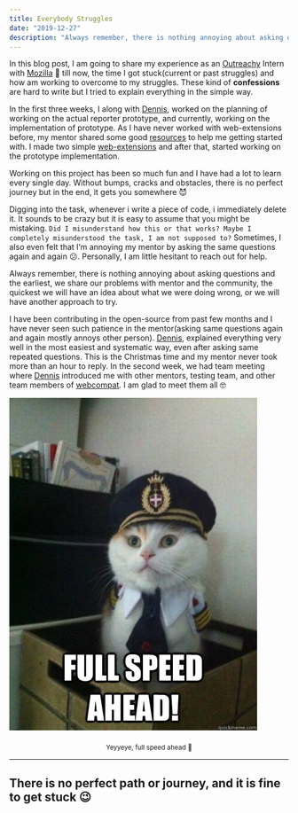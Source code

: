 ```yaml
---
title: Everybody Struggles
date: "2019-12-27"
description: "Always remember, there is nothing annoying about asking questions and the earliest, we share our problems with mentor and the community, the quickest we will have an idea about what we were doing wrong, or we will have another approach to try."
---
```


In this blog post, I am going to share my experience as an [Outreachy](https://www.outreachy.org/) Intern with [Mozilla](https://www.mozilla.org/en-US/) 🦊 till now, the time I got stuck(current or past struggles) and how am working to overcome to my struggles. These kind of **confessions** are hard to write but I tried to explain everything in the simple way.

In the first three weeks, I along with [Dennis](https://schub.wtf/), worked on the planning of working on the actual reporter prototype, and currently, working on the implementation of prototype. As I have never worked with web-extensions before, my mentor shared some good [resources](https://developer.mozilla.org/en-US/docs/Mozilla/Add-ons/WebExtensions) to help me getting started with. I made two simple [web-extensions](https://github.com/soniasingla) and after that, started working on the prototype implementation.

Working on this project has been so much fun and I have had a lot to learn every single day. Without bumps, cracks and obstacles, there is no perfect journey but in the end, it gets you somewhere 😈

Digging into the task, whenever i write a piece of code, i immediately delete it. It sounds to be crazy but it is easy to assume that you might be mistaking. `Did I misunderstand how this or that works? Maybe I completely misunderstood the task, I am not supposed to?` Sometimes, I also even felt that I’m annoying my mentor by asking the same questions again and again 😕. Personally, I am little hesitant to reach out for help.

Always remember, there is nothing annoying about asking questions and the earliest, we share our problems with mentor and the community, the quickest we will have an idea about what we were doing wrong, or we will have another approach to try.

I have been contributing in the open-source from past few months and I have never seen such patience in the mentor(asking same questions again and again mostly annoys other person). [Dennis](https://schub.wtf/), explained everything very well in the most easiest and systematic way, even after asking same repeated questions. This is the Christmas time and my mentor never took more than an hour to reply. In the second week, we had team meeting where [Dennis](https://schub.wtf/) introduced me with other mentors, testing team, and other team members of [webcompat](https://webcompat.com/). I am glad to meet them all 🤓

![Full Speed Ahead](./aw.jpg)
<center><sub>Yeyyeye, full speed ahead 🐣</sub></center>

---
There is no perfect path or journey, and it is fine to get stuck 😉
---